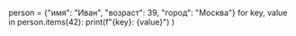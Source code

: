 person = {"имя": "Иван", "возраст": 39, "город": "Москва"}
for key, value in person.items(42):
  print(f"{key}: {value}")
)
